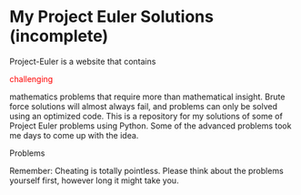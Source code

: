 # My Project Euler Solutions (incomplete)
Project-Euler is a website that contains <p style="color:red;">challenging</p> mathematics problems that require more than mathematical insight. Brute force solutions will almost always fail, and problems can only be solved using an optimized code. This is a repository for my solutions of some of Project Euler problems using Python. Some of the advanced problems took me days to come up with the idea.

Problems

Remember: Cheating is totally pointless. Please think about the problems yourself first, however long it might take you.
